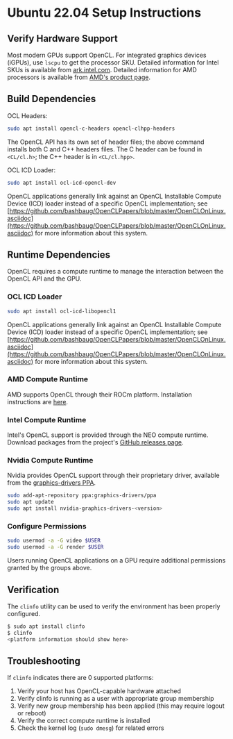# Ubuntu 22.04 Setup Instructions

## Verify Hardware Support

Most modern GPUs support OpenCL. For integrated graphics devices (iGPUs), use `lscpu` to get the processor SKU. Detailed information for Intel SKUs is available from [ark.intel.com](ark.intel.com). Detailed information for AMD processors is available from [AMD's product page](https://www.amd.com/en/products/specifications/processors).

## Build Dependencies

OCL Headers:

```bash
sudo apt install opencl-c-headers opencl-clhpp-headers
```

The OpenCL API has its own set of header files; the above command installs both C and C++ headers files. The C header can be found in `<CL/cl.h>`; the C++ header is in `<CL/cl.hpp>`.

OCL ICD Loader:

```bash
sudo apt install ocl-icd-opencl-dev
```

OpenCL applications generally link against an OpenCL Installable Compute Device (ICD) loader instead of a specific OpenCL implementation; see [https://github.com/bashbaug/OpenCLPapers/blob/master/OpenCLOnLinux.asciidoc](https://github.com/bashbaug/OpenCLPapers/blob/master/OpenCLOnLinux.asciidoc) for more information about this system.

## Runtime Dependencies

OpenCL requires a compute runtime to manage the interaction between the OpenCL API and the GPU.

### OCL ICD Loader

```bash
sudo apt install ocl-icd-libopencl1
```

OpenCL applications generally link against an OpenCL Installable Compute Device (ICD) loader instead of a specific OpenCL implementation; see [https://github.com/bashbaug/OpenCLPapers/blob/master/OpenCLOnLinux.asciidoc](https://github.com/bashbaug/OpenCLPapers/blob/master/OpenCLOnLinux.asciidoc) for more information about this system.

### AMD Compute Runtime

AMD supports OpenCL through their ROCm platform. Installation instructions are [here](https://rocmdocs.amd.com/en/latest/Installation_Guide/Installation-Guide.html#ubuntu).

### Intel Compute Runtime

Intel's OpenCL support is provided through the NEO compute runtime. Download packages from the project's [GitHub releases page](https://github.com/intel/compute-runtime/releases).

### Nvidia Compute Runtime

Nvidia provides OpenCL support through their proprietary driver, available from the [graphics-drivers PPA](https://launchpad.net/~graphics-drivers/+archive/ubuntu/ppa).

```bash
sudo add-apt-repository ppa:graphics-drivers/ppa
sudo apt update
sudo apt install nvidia-graphics-drivers-<version>
```

### Configure Permissions

```bash
sudo usermod -a -G video $USER
sudo usermod -a -G render $USER
```

Users running OpenCL applications on a GPU require additional permissions granted by the groups above.

## Verification

The `clinfo` utility can be used to verify the environment has been properly configured.

```bash
$ sudo apt install clinfo
$ clinfo
<platform information should show here>
```

## Troubleshooting

If `clinfo` indicates there are 0 supported platforms:

1. Verify your host has OpenCL-capable hardware attached
2. Verify clinfo is running as a user with appropriate group membership
3. Verify new group membership has been applied (this may require logout or reboot)
4. Verify the correct compute runtime is installed
5. Check the kernel log (`sudo dmesg`) for related errors
